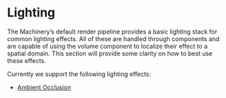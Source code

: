 # Lighting

The Machinery’s default render pipeline provides a basic lighting stack for common lighting effects. All of these are handled through components and are capable of using the volume component to localize their effect to a spatial domain. This section will provide some clarity on how to best use these effects.

Currently we support the following lighting effects:
- [Ambient Occlusion]({{base_url}}/graphics/lighting/ambient_occlusion.html)